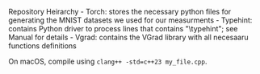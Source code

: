 Repository Heirarchy
    - Torch: stores the necessary python files for generating the MNIST datasets we used for our measurments
    - Typehint: contains Python driver to process lines that contains "\\typehint"; see Manual for details
    - Vgrad: contains the VGrad library with all necesaaru functions definitions

On macOS, compile using `clang++ -std=c++23 my_file.cpp`.

